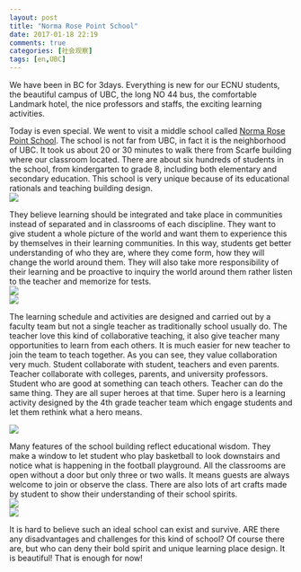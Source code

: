 ```yaml
---
layout: post
title: "Norma Rose Point School"
date: 2017-01-18 22:19
comments: true
categories: [社会观察]
tags: [en,UBC]
---
```

We have been in BC for 3days. Everything is new for our ECNU students, the beautiful campus of UBC, the long NO 44 bus, the comfortable Landmark hotel, the nice professors and staffs, the exciting learning activities.  

Today is even special. We went to visit a middle school called [Norma Rose Point School](http://go.vsb.bc.ca/schools/normarosepoint/Pages/default.aspx). The school is not far from UBC, in fact it is the neighborhood of UBC. It took us about 20 or 30 minutes to walk there from Scarfe building where our classroom located. There are about six hundreds of students in the school, from kindergarten to grade 8, including both elementary and secondary education. This school is very unique because of its educational rationals and teaching building design.  
![](https://raw.github.com/lukezhg/Freyja/master/ROSE_Point_school.jpg)  

They believe learning should be integrated and take place in communities instead of separated and in classrooms of each discipline. They want to give student a whole picture of the world and want them to experience this by themselves in their learning communities. In this way, students get better understanding of who they are, where they come form, how they will change the world around them. They will also take more responsibility of their learning and be proactive to inquiry the world around them rather listen to the teacher and memorize for tests.  
![](https://raw.github.com/lukezhg/Freyja/master/global_issues.jpg)  
![](https://raw.github.com/lukezhg/Freyja/master/Community_learning_outcome.jpg)  

The learning schedule and activities are designed and carried out by a faculty team but not a single teacher as traditionally school usually do. The teacher love this kind of collaborative teaching, it also give teacher many opportunities to learn from each others. It is much easier for new teacher to join the team to teach together. As you can see, they value collaboration very much. Student collaborate with student, teachers and even parents. Teacher collaborate with colleges, parents, and university professors. Student who are good at something can teach others. Teacher can do the same thing. They are all super heroes at that time. Super hero is a learning activity designed by the 4th grade teacher team which engage students and let them rethink what a hero means.  

![](https://raw.github.com/lukezhg/Freyja/master/grade4_learning_schedual.jpg)  

Many features of the school building reflect educational wisdom. They make a window to let student who play basketball to look downstairs and notice what is happening in the football playground. All the classrooms are open without a door but only three or two walls. It means guests are always welcome to join or observe the class. There are also lots of art crafts made by student to show their understanding of their school spirits.  
![](https://raw.github.com/lukezhg/Freyja/master/art_crafts.jpg)  
![](https://raw.github.com/lukezhg/Freyja/master/open_classroom.jpg)  

It is hard to believe such an ideal school can exist and survive. ARE there any disadvantages and challenges for this kind of school? Of course there are, but who can deny their bold spirit and unique learning place design. It is beautiful! That is enough for now!  